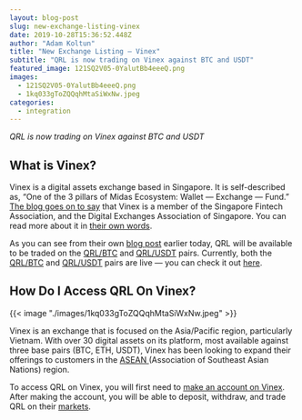 ```yaml
---
layout: blog-post
slug: new-exchange-listing-vinex
date: 2019-10-28T15:36:52.448Z
author: "Adam Koltun"
title: "New Exchange Listing — Vinex"
subtitle: "QRL is now trading on Vinex against BTC and USDT"
featured_image: 121SQ2V05-0YalutBb4eeeQ.png
images:
  - 121SQ2V05-0YalutBb4eeeQ.png
  - 1kq033gToZQQqhMtaSiWxNw.jpeg
categories:
  - integration
---
```


*QRL is now trading on Vinex against BTC and USDT*

## What is Vinex?

Vinex is a digital assets exchange based in Singapore. It is self-described as, “One of the 3 pillars of Midas Ecosystem: Wallet — Exchange — Fund.” [The blog goes on to say](https://support.vinex.network/hc/en-us/articles/360022383431-Overview-of-Vinex-Network-Crypto-Exchange) that Vinex is a member of the Singapore Fintech Association, and the Digital Exchanges Association of Singapore. You can read more about it in [their own words](https://support.vinex.network/hc/en-us/articles/360022383431-Overview-of-Vinex-Network-Crypto-Exchange).

As you can see from their own [blog post](https://support.vinex.network/hc/en-us/articles/360034567931-Quantum-Resistant-Ledger-QRL-is-now-listed-on-Vinex) earlier today, QRL will be available to be traded on the [QRL/BTC](https://vinex.network/market/BTC_QRL) and [QRL/USDT](https://vinex.network/market/USDT_QRL) pairs. Currently, both the [QRL/BTC](https://vinex.network/market/BTC_QRL) and [QRL/USDT](https://vinex.network/market/USDT_QRL) pairs are live — you can check it out [here](https://vinex.network/market/BTC_QRL).

## How Do I Access QRL On Vinex?

{{< image "./images/1kq033gToZQQqhMtaSiWxNw.jpeg" >}}

Vinex is an exchange that is focused on the Asia/Pacific region, particularly Vietnam. With over 30 digital assets on its platform, most available against three base pairs (BTC, ETH, USDT), Vinex has been looking to expand their offerings to customers in the [ASEAN ](https://en.wikipedia.org/wiki/Association_of_Southeast_Asian_Nations)(Association of Southeast Asian Nations) region.

To access QRL on Vinex, you will first need to [make an account on Vinex](https://id.midasprotocol.com/register?client_id=ZPP2SyMeEGoeRNPaSxMasnhQ&redirect_uri=https%3A%2F%2Fvinex.network%2Foauth%2Fcallback). After making the account, you will be able to deposit, withdraw, and trade QRL on their [markets](https://vinex.network/market/BTC_QRL).